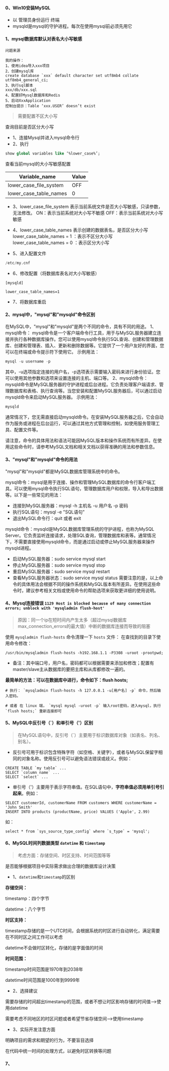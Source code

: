 #### 0、Win10安装MySQL
* 以 管理员身份运行 终端
* mysqld是mysql的守护进程。每次在使用mysql前必须先用它

#### 1、mysql数据库默认对表名大小写敏感

~~~
问题来源

我的操作：
1、使用idea导入xxx项目
2、创建mysql库
create database `xxx` default character set utf8mb4 collate utf8mb4_general_ci;
3、执行sql脚本
xxx/db/xxx.sql
4、配置好Mysql数据库和Redis
5、启动XxxApplication
控制台提示：Table ‘xxx.USER’ doesn’t exist

~~~

> 需要配置不区大小写

查询目前是否区分大小写

* 1、连接Mysql并进入mysql命令行
* 2、执行
~~~sql
show global variables like ‘%lower_case%’;
~~~
查看当前mysql的大小写敏感配置


| Variable_name          | Value |
| ---------------------- | ----- |
| lower_case_file_system |  OFF  |
| lower_case_table_names |   0   |

* 3、lower_case_file_system
表示当前系统文件是否大小写敏感，只读参数，无法修改。
ON：表示当前系统对大小写不敏感
OFF：表示当前系统对大小写敏感

* 4、lower_case_table_names
表示创建的数据表名，是否区分大小写
lower_case_table_names = 1 ：表示不区分大小写
lower_case_table_names = 0 ：表示区分大小写

* 5、进入配置文件
~~~sql
/etc/my.cnf
~~~

* 6、修改配置（将数据库表名对大小写敏感）
~~~shell
[mysqld]

lower_case_table_names=1
~~~

* 7、将数据库重启

#### 2、mysql中，"mysql"和"mysqld"命令区别

在MySQL中，"mysql"和"mysqld"是两个不同的命令，具有不同的用途。
1、mysql命令：
mysql命令是一个客户端命令行工具，用于与MySQL服务器建立连接并执行各种数据库操作。您可以使用mysql命令执行SQL查询、创建和管理数据库、创建和管理表、插入、更新和删除数据等。它提供了一个用户友好的界面，您可以在终端或命令提示符下使用它。
示例用法：
~~~sql
mysql -u username -p
~~~
其中，-u选项指定连接的用户名，-p选项表示需要输入密码来进行身份验证。您可以使用其他参数和选项来设置连接的主机、端口等。
2、mysqld命令：
mysqld命令是MySQL服务器的守护进程或后台进程。它负责处理客户端请求、管理数据库和表格、执行查询等。当您安装和配置MySQL服务器后，可以通过启动mysqld命令来启动MySQL服务器。
示例用法：
~~~sql
mysqld
~~~
通常情况下，您无需直接启动mysqld命令。在安装MySQL服务器之后，它会自动作为服务或进程在后台运行，可以通过其他方式管理和控制，如使用服务管理工具、配置文件等。

请注意，命令的具体用法和语法可能因MySQL版本和操作系统而有所差异。在使用这些命令时，请参考MySQL文档和相关文档以获得准确的用法和参数信息。

#### 3、"mysql"和"mysqld"命令的用法
"mysql"和"mysqld"都是MySQL数据库管理系统中的命令。

mysql命令：mysql是用于连接、操作和管理MySQL数据库的命令行客户端工具。可以使用mysql命令执行SQL语句，管理数据库用户和权限，导入和导出数据等。以下是一些常见的用法：

* 连接到MySQL服务器：mysql -h 主机名 -u 用户名 -p 密码
* 执行SQL语句：mysql -e "SQL语句"
* 退出MySQL命令行：quit 或者 exit

mysqld命令：mysqld是MySQL数据库管理系统的守护进程，也称为MySQL Server。它负责监听连接请求，处理SQL查询，管理数据库和表等。通常情况下，不需要直接使用mysqld命令，而是通过启动或停止MySQL服务器来操作mysqld进程。

* 启动MySQL服务器：sudo service mysql start
* 停止MySQL服务器：sudo service mysql stop
* 重启MySQL服务器：sudo service mysql restart
* 查看MySQL服务器状态：sudo service mysql status
需要注意的是，以上命令的具体用法会根据不同的操作系统和MySQL版本有所差异。在使用这些命令时，建议参考相关文档或使用命令的帮助选项来获取更详细的使用说明。

#### 4、Mysql连接错误 `1129 Host is blocked because of many connection errors; unblock with 'mysqladmin flush-host'`

> 原因：同一个ip在短时间内产生太多（超过mysql数据库max_connection_errors的最大值）中断的数据库连接而导致的阻塞

使用 `mysqladmin flush-hosts` 命令清理一下 `hosts` 文件：
在查找到的目录下使用命令修改：

~~~shell
/usr/bin/mysqladmin flush-hosts -h192.168.1.1 -P3308 -uroot -prootpwd;
~~~

* 备注：其中端口号，用户名，密码都可以根据需要来添加和修改；配置有master/slave主从数据库的要把主库和从库都修改一遍的。

**最简单的方法：可以在数据库中进行，命令如下：flush hosts;**
~~~shell
# 执行： `mysqladmin flush-hosts -h 127.0.0.1 -u[用户名] -p` 命令，然后输入密码。

# 或者 在 linux 端， `mysql mysql -uroot -p` 输入root密码，进入mysql，执行 `flush hosts;` 重新连接即可
~~~

#### 5、MySQL中反引号（`）和单引号（'）区别

> 在MySQL语句中，反引号（`）主要用于标识数据库对象（如表名、列名、别名）。

* 反引号可用于标识包含特殊字符（如空格、关键字），或者与MySQL保留字相同的对象名称。使用反引号可以避免语法错误或歧义。例如：
~~~
CREATE TABLE `my table` ...
SELECT `column name` ...
SELECT `select` ...
~~~

* 单引号（'）主要用于表示字符串值。在SQL语句中，**字符串值必须用单引号引起来**。例如：
~~~
SELECT customerId, customerName FROM customers WHERE customerName = 'John Smith'
INSERT INTO products (productName, price) VALUES ('Apple', 2.99)
~~~

如：
~~~
select * from `sys_source_type_config` where `s_type` = 'mysql';
~~~

#### 6、MySQL时间列数据类型 `datetime` 和 `timestamp`

> 考虑方面：存储空间、时区支持、时间范围等等

是否能够根据项目中实际需求做出合理的数据库设计决策

* 1、`datetime`和`timestamp`的区别

**存储空间：**

  timestamp：四个字节
  
  datetime：八个字节

**时区支持：**

  timestamp存储的是一个UTC时间，会根据系统的时区进行自动转化，满足需要在不同时区之间工作可以考虑
  
  datetime不会做时区转化，存储的是字面值的时间

**时间范围：**

  timestamp时间范围是1970年到2038年
  
  datetime时间范围是1000年到9999年

* 2、选择建议

需要存储的时间超出timestamp的范围，或者不想让时区影响存储的时间值-->使用datetime

需要考虑不同地区的时区问题或者希望节省存储空间-->使用timestamp

* 3、实际开发注意方面

明确项目的需求和期望的行为，不要盲目选择

在代码中统一时间的处理方式，以避免时区转换等问题

#### 7、
